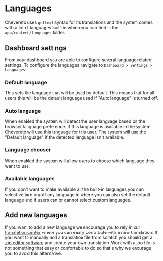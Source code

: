Languages
=========

Chevereto uses `gettext` syntax for its translations and the system comes with a lot of languages built-in which you can find in the `app/content/languages` folder.

Dashboard settings
------------------

From your dashboard you are able to configure several language related settings. To configure the languages navigate to `Dashboard > Settings > Languages`

### Default language

This sets the language that will be used by default. This means that for all users this will be the default language used if "Auto language" is turned off.

### Auto language

When enabled the system will detect the user language based on the browser language preference. If this language is available in the system Chevereto will use this language for this user. The system will use the "Default language" if the detected language isn't available.

### Language chooser

When enabled the system will allow users to choose which language they want to use.

### Available languages

If you don't want to make available all the built-in languages you can selective turn on/off any language in where you can also set the default language and if users can or cannot select custom languages.

Add new languages
-----------------

If you want to add a new language we encourage you to rely in our [translation center](http://translate.chevereto.com/) where you can easily contribute with a new translation. If you want to manually add a translation file from scratch you should get a [.po editor software](https://www.google.com/search?q=po%20editor) and create your own translation. Work with a .po file is not something that easy or confortable to do so that's why we encurage you to avoid this alternative.